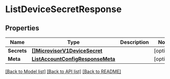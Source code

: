 # ListDeviceSecretResponse

## Properties

Name | Type | Description | Notes
------------ | ------------- | ------------- | -------------
**Secrets** | [**[]MicrovisorV1DeviceSecret**](MicrovisorV1DeviceSecret.md) |  |[optional] 
**Meta** | [**ListAccountConfigResponseMeta**](ListAccountConfigResponseMeta.md) |  |[optional] 

[[Back to Model list]](../README.md#documentation-for-models) [[Back to API list]](../README.md#documentation-for-api-endpoints) [[Back to README]](../README.md)


